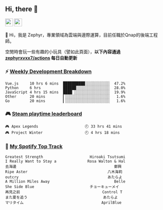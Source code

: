 <!--
**zephyrxvxx7/zephyrxvxx7** is a ✨ _special_ ✨ repository because its `README.md` (this file) appears on your GitHub profile.

Here are some ideas to get you started:

- 🔭 I’m currently working on ...
- 🌱 I’m currently learning ...
- 👯 I’m looking to collaborate on ...
- 🤔 I’m looking for help with ...
- 💬 Ask me about ...
- 📫 How to reach me: ...
- 😄 Pronouns: ...
- ⚡ Fun fact: ...
-->

## Hi, there 👋

<a href="https://www.instagram.com/zephyrxvxx7/"><img src="https://img.shields.io/badge/instagram-3f729b?&style=for-the-badge&logo=instagram&logoColor=white" height=25></a>
<a href="https://zephyrxvxx7.me/"><img src="https://img.shields.io/badge/blog-gray?&style=for-the-badge&logo=hexo&logoColor=white" height=25></a>

👋 Hi，我是 Zephyr，專業領域為雲端與邊際運算，目前任職於Qnap的後端工程師。

空閒時會玩一些有趣的小玩具（譬如此頁面），**以下內容通過 [zephyrxvxx7/actions](https://github.com/zephyrxvxx7/zephyrxvxx7/actions) 每日自動更新**

### ⚡ [Weekly Development Breakdown](https://gist.github.com/zephyrxvxx7/ee1787313f0772b51494d051b5edde7f)

<!-- code_time start -->

```text
Vue.js     10 hrs 6 mins  █████████▉░░░░░░░░░░░  47.2%
Python     6 hrs          █████▉░░░░░░░░░░░░░░░  28.0%
JavaScript 4 hrs 15 mins  ████▏░░░░░░░░░░░░░░░░  19.9%
Other      20 mins        ▎░░░░░░░░░░░░░░░░░░░░   1.6%
Go         20 mins        ▎░░░░░░░░░░░░░░░░░░░░   1.6%
```

<!-- code_time end -->

### 🎮 [Steam playtime leaderboard](https://gist.github.com/zephyrxvxx7/f77b8978877f959b69d84723c43a4a64)

<!-- steam_time start -->

```text
🎮 Apex Legends                     🕘 33 hrs 41 mins
🎮 Project Winter                   🕘 4 hrs 18 mins
```

<!-- steam_time end -->

### 🎵 [My Spotify Top Track](https://gist.github.com/zephyrxvxx7/fe159fde5ec9ebea27e03dd63a71e78f)

<!-- spotify_track start -->

```text
Greatest Strength                     Hiroaki Tsutsumi
I Really Want to Stay a              Rosa Walton & Hal
去海邊                                            鄭興
Ripe Aster                                    八木海莉
outcry                                        あたらよ
A Million Miles Away                             Belle
She Side Blue                         チョーキューメイ
再見之前                                     Control T
また夏を追う                                  あたらよ
マリタイム                                   AprilBlue
```

<!-- spotify_track end -->
